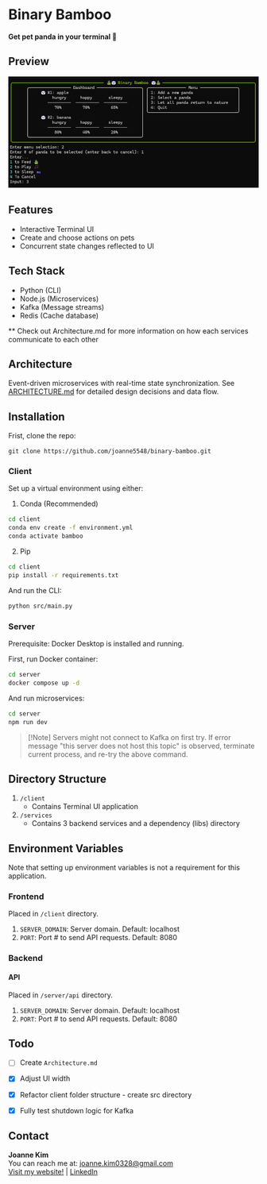 # Binary Bamboo

**Get pet panda in your terminal :panda_face:**

## Preview
![landing image](example.png)

## Features
- Interactive Terminal UI
- Create and choose actions on pets
- Concurrent state changes reflected to UI


## Tech Stack
- Python (CLI)
- Node.js (Microservices)
- Kafka (Message streams)
- Redis (Cache database)

** Check out Architecture.md for more information on how each services communicate to each other


## Architecture
Event-driven microservices with real-time state synchronization. See [ARCHITECTURE.md](ARCHITECTURE.md) for detailed design decisions and data flow.


## Installation
Frist, clone the repo:
```
git clone https://github.com/joanne5548/binary-bamboo.git
```

### Client
Set up a virtual environment using either:

1. Conda (Recommended)
```bash
cd client
conda env create -f environment.yml
conda activate bamboo
```

2. Pip
```bash
cd client
pip install -r requirements.txt
```

And run the CLI:
```bash
python src/main.py
```

### Server
Prerequisite: Docker Desktop is installed and running.

First, run Docker container:
```bash
cd server
docker compose up -d
```

And run microservices:
```bash
cd server
npm run dev
```
> [!Note] Servers might not connect to Kafka on first try. If error message "this server does not host this topic" is observed, terminate current process, and re-try the above command.


## Directory Structure
1. `/client`
    - Contains Terminal UI application
2. `/services`
    - Contains 3 backend services and a dependency (libs) directory


## Environment Variables
Note that setting up environment variables is not a requirement for this application.
### Frontend
Placed in `/client` directory.
1. `SERVER_DOMAIN`: Server domain. Default: localhost
2. `PORT`: Port # to send API requests. Default: 8080

### Backend
#### API
Placed in `/server/api` directory.
1. `SERVER_DOMAIN`: Server domain. Default: localhost
2. `PORT`: Port # to send API requests. Default: 8080


## Todo
- [ ] Create `Architecture.md`
- [x] Adjust UI width
- [x] Refactor client folder structure - create src directory
- [x] Fully test shutdown logic for Kafka


## Contact
**Joanne Kim** </br>
You can reach me at: joanne.kim0328@gmail.com </br>
[Visit my website!](joannekim.dev) | [LinkedIn](https://www.linkedin.com/in/jkim0328)